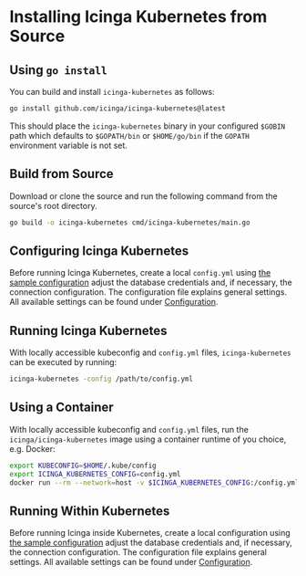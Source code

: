 # Installing Icinga Kubernetes from Source

## Using `go install`

You can build and install `icinga-kubernetes` as follows:

```bash
go install github.com/icinga/icinga-kubernetes@latest
```

This should place the `icinga-kubernetes` binary in your configured `$GOBIN` path which defaults to `$GOPATH/bin` or
`$HOME/go/bin` if the `GOPATH` environment variable is not set.

## Build from Source

Download or clone the source and run the following command from the source's root directory.

```bash
go build -o icinga-kubernetes cmd/icinga-kubernetes/main.go
```

<!-- {% set from_source = True %} -->
<!-- {% include "02-Installation.md" %} -->

## Configuring Icinga Kubernetes

Before running Icinga Kubernetes, create a local `config.yml` using [the sample configuration](../../config.example.yml)
adjust the database credentials and, if necessary, the connection configuration.
The configuration file explains general settings.
All available settings can be found under [Configuration](../03-Configuration.md).

## Running Icinga Kubernetes

With locally accessible kubeconfig and `config.yml` files, `icinga-kubernetes` can be executed by running:

```bash
icinga-kubernetes -config /path/to/config.yml
```

## Using a Container

With locally accessible kubeconfig and `config.yml` files,
run the `icinga/icinga-kubernetes` image using a container runtime of you choice, e.g. Docker:

```bash
export KUBECONFIG=$HOME/.kube/config
export ICINGA_KUBERNETES_CONFIG=config.yml
docker run --rm --network=host -v $ICINGA_KUBERNETES_CONFIG:/config.yml -v $KUBECONFIG:/.kube/config icinga/icinga-kubernetes:edge
```

## Running Within Kubernetes

Before running Icinga inside Kubernetes, create a local configuration using [the sample configuration](../../icinga-kubernetes.example.yml)
adjust the database credentials and, if necessary, the connection configuration.
The configuration file explains general settings.
All available settings can be found under [Configuration](../03-Configuration.md).
